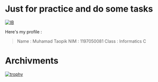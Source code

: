 # Just for practice and do some tasks
[![IB](https://img.shields.io/badge/Practice%20And%20Task-Intelegensia%20Buatan-brightgreen.svg?style=flat)](https://android-arsenal.com/details/1/1234)

 Here's my profile :
 
 > Name  : Muhamad Taopik
 > NIM   : 1197050081
 > Class : Informatics C
 
# Archivments
[![trophy](https://github-profile-trophy.vercel.app/?username=Mr94t3z&theme=onedark&no-bg=true)](https://github.com/ryo-ma/github-profile-trophy)
